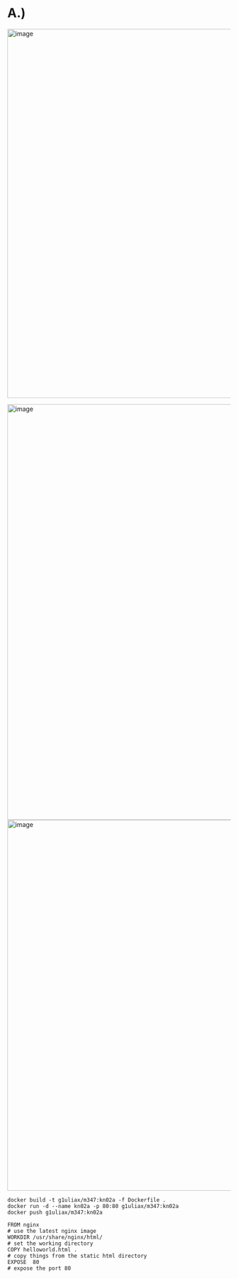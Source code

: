 # A.)

<img width="832" alt="image" src="https://github.com/user-attachments/assets/61372d10-300e-4a18-a2aa-f8f6aa6d3368" /><br>

<img width="937" alt="image" src="https://github.com/user-attachments/assets/26107287-8c43-4f4f-9c1c-ac57a85296c6" /><br>
<img width="836" alt="image" src="https://github.com/user-attachments/assets/52c2e37a-e5b8-4247-8412-0a971814d8de" /><br>


`docker build -t g1uliax/m347:kn02a -f Dockerfile .` <br>
`docker run -d --name kn02a -p 80:80 g1uliax/m347:kn02a` <br>
`docker push g1uliax/m347:kn02a` <br>

```
FROM nginx    
# use the latest nginx image
WORKDIR /usr/share/nginx/html/
# set the working directory
COPY helloworld.html .
# copy things from the static html directory
EXPOSE 	80	  
# expose the port 80

```
